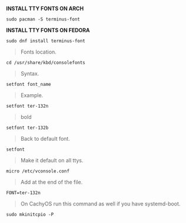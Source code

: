**INSTALL TTY FONTS ON ARCH**

```
sudo pacman -S terminus-font
```

**INSTALL TTY FONTS ON FEDORA**

```
sudo dnf install terminus-font
```

>Fonts location.

```
cd /usr/share/kbd/consolefonts 
```

>Syntax.

```
setfont font_name
```

>Example.

```
setfont ter-132n
```

> bold

```
setfont ter-132b
```

>Back to default font.

```
setfont
```

>Make it default on all ttys.

```
micro /etc/vconsole.conf
```

>Add at the end of the file.

```
FONT=ter-132n
```

>On CachyOS run this command as well if you have systemd-boot.

```
sudo mkinitcpio -P
```
